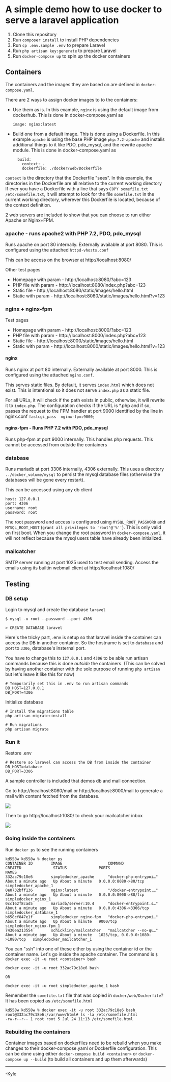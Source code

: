 # A simple demo how to use docker to serve a laravel application

1. Clone this repository
2. Run `composer install` to install PHP dependencies
3. Run `cp .env.sample .env` to prepare Laravel
4. Run `php artisan key:generate` to prepare Laravel
5. Run `docker-compose up` to spin up the docker containers

## Containers

The containers and the images they are based on are defined in `docker-compose.yaml`.

There are 2 ways to assign docker images to to the containers: 

* Use them as is. In this example, `nginx` is using the default image from dockerhub. This is done in docker-compose.yaml as


      image: nginx:latest

* Build one from a default image. This is done using a Dockerfile. In this example `apache` is using the base PHP image `php:7.2-apache` and installs additional things to it like PDO, pdo_mysql, and the rewrite apache module.  This is done in docker-compose.yaml as


        build:
          context: .
          dockerfile: ./docker/web/Dockerfile

`context` is the directory that the Dockerfile "sees". In this example, the directories in the Dockerfile are all relative to the current working directory
If ever you have a Dockerfile with a line that says `COPY somefile.txt /etc/somefile.txt`, it will attempt to look for the file `somefile.txt` in the current working directory, wherever this Dockerfile is located, because of the context definition.


2 web servers are included to show that you can choose to run either Apache or Nginx+FPM.

### apache - runs apache2 with PHP 7.2, PDO, pdo_mysql
Runs apache on port 80 internally. Externally available at port 8080. This is configured using the attached `httpd-vhosts.conf`
 
This can be access on the browser at http://localhost:8080/

Other test pages

* Homepage with param - http://localhost:8080/?abc=123
* PHP file with param - http://localhost:8080/index.php?abc=123
* Static file - http://localhost:8080/static/images/hello.html
* Static with param - http://localhost:8080/static/images/hello.html?v=123

### nginx + nginx-fpm

Test pages

* Homepage with param - http://localhost:8000/?abc=123
* PHP file with param - http://localhost:8000/index.php?abc=123
* Static file - http://localhost:8000/static/images/hello.html
* Static with param - http://localhost:8000/static/images/hello.html?v=123

#### nginx 
Runs nginx at port 80 internally. Externally available at port 8000. This is configured using the attached `nginx.conf`.

This serves static files. By default, it serves `index.html` which does not exist. This is intentional so it does not 
serve `index.php` as a static file. 

For all URLs, it will check if the path exists in public, otherwise, it will rewrite 
it to `index.php`. The configuration checks if the URL is *.php and if so, passes the request to the FPM handler at port 9000
identified by the line in nginx.conf `fastcgi_pass  nginx-fpm:9000;`

#### nginx-fpm - Runs PHP 7.2 with PDO, pdo_mysql
Runs php-fpm at port 9000 internally. This handles php requests. This cannot be accessed from outside the containers

### database
Runs mariadb at port 3306 internally, 4306 externally. This uses a directory `../docker_volume/mysql` to persist the 
mysql database files (otherwise the databases will be gone every restart).

This can be accessed using any db client
```
host: 127.0.0.1
port: 4306
username: root
password: root
```

The root password and access is configured using `MYSQL_ROOT_PASSWORD` and  `MYSQL_ROOT_HOST` (`grant all privileges to 'root'@'%''`).
This is only valid on first boot. When you change the root password in `docker-compose.yaml`, it will not reflect because
the mysql users table have already been initialized.

### mailcatcher

SMTP server running at port 1025 used to test email sending. Access the emails using its builtin webmail client at
http://localhost:1080/


## Testing

### DB setup

Login to mysql and create the database `laravel`

```
$ mysql -u root --password --port 4306 

> CREATE DATABASE laravel
```

Here's the tricky part, .env is setup so that laravel inside the container can access the DB in another container.
So the hostname is set to `database` and port to `3306`, database's insternal port.

You have to change this to `127.0.0.1` and `4306` to be able run artisan commands because this is done *outside* the containers. (This can be solved by having another container with the sole purpose of running `php artisan` but let's leave it like this for now)

```
# Temporarily set this in .env to run artisan commands
DB_HOST=127.0.0.1
DB_PORT=4306
```

Initialize database

```
# Install the migrations table
php artisan migrate:install

# Run migrations
php artisan migrate
```

### Run it

Restore .env
```
# Restore so laravel can access the DB from inside the container
DB_HOST=database
DB_PORT=3306
```

A sample controller is included that demos db and mail connection.


Go to http://localhost:8080/mail or http://localhost:8000/mail to generate a mail with content fetched from the database.

<img src="https://raw.githubusercontent.com/kedomingo/simple-docker-laravel/master/mail.png" />


Then to go http://localhost:1080/ to check your mailcatcher inbox

<img src="https://raw.githubusercontent.com/kedomingo/simple-docker-laravel/master/mailcatcher.png" />



### Going inside the containers

Run `docker ps` to see the running containers

```
kd558w kd558w % docker ps
CONTAINER ID        IMAGE                    COMMAND                  CREATED              STATUS              PORTS                              NAMES
332ac79c18e6        simpledocker_apache      "docker-php-entrypoi…"   About a minute ago   Up About a minute   0.0.0.0:8080->80/tcp               simpledocker_apache_1
0e0732bff136        nginx:latest             "/docker-entrypoint.…"   About a minute ago   Up About a minute   0.0.0.0:8000->80/tcp               simpledocker_nginx_1
0cc162f8cad5        mariadb/server:10.4      "docker-entrypoint.s…"   About a minute ago   Up About a minute   0.0.0.0:4306->3306/tcp             simpledocker_database_1
b658cf847e1f        simpledocker_nginx-fpm   "docker-php-entrypoi…"   About a minute ago   Up About a minute   9000/tcp                           simpledocker_nginx-fpm_1
7430ea213554        schickling/mailcatcher   "mailcatcher --no-qu…"   About a minute ago   Up About a minute   1025/tcp, 0.0.0.0:1080->1080/tcp   simpledocker_mailcatcher_1
```

You can "ssh" into one of these either by using the container id or the container name. Let's go inside the apache container. The command is `$ docker exec -it -u root <container> bash`

```
docker exec -it -u root 332ac79c18e6 bash

OR

docker exec -it -u root simpledocker_apache_1 bash
```

Remember the `somefile.txt` file that was copied in `docker/web/Dockerfile`? It has been copied as `/etc/somefile.html`

```
kd558w kd558w % docker exec -it -u root 332ac79c18e6 bash
root@332ac79c18e6:/var/www/html# ls -la /etc/somefile.html
-rw-r--r-- 1 root root 5 Jul 24 11:13 /etc/somefile.html
```

### Rebuilding the containers

Container images based on dockerfiles need to be rebuild when you make changes to their docker-compose.yaml or Dockerfile configuration. This can be done using either `docker-compose build <container>` or `docker-compose up --build` (to build all containers and up them afterwards)


<hr />
-Kyle

